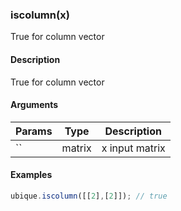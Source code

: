 ### iscolumn(x)

True for column vector


#### Description

True for column vector  



#### Arguments

|Params|Type|Description
|---------|----|-----------
|`` | matrix | x input matrix


#### Examples

```js
ubique.iscolumn([[2],[2]]); // true
```

